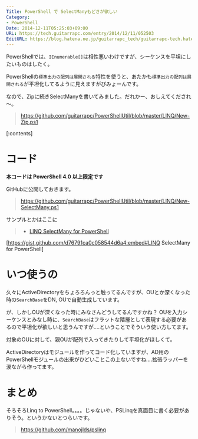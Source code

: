 ```yaml
---
Title: PowerShell で SelectManyもどきが欲しい
Category:
- PowerShell
Date: 2014-12-11T05:25:03+09:00
URL: https://tech.guitarrapc.com/entry/2014/12/11/052503
EditURL: https://blog.hatena.ne.jp/guitarrapc_tech/guitarrapc-tech.hatenablog.com/atom/entry/8454420450076716121
---
```


PowerShellでは、`IEnumerable[]`は相性悪いわけですが、シーケンスを平坦にしたいものはしたく。

PowerShellの`標準出力の配列は展開される`特性を使うと、あたかも`標準出力の配列は展開される`が平坦化してるように見えますがびみょーんです。

なので、Zipに続きSelectManyを書いてみました。だれかー、おしえてくだされ～。

> https://github.com/guitarrapc/PowerShellUtil/blob/master/LINQ/New-Zip.ps1

[:contents]

# コード

**本コードは PowerShell 4.0 以上限定です**

GitHubに公開しておきます。

> https://github.com/guitarrapc/PowerShellUtil/blob/master/LINQ/New-SelectMany.ps1

サンプルとかはここに

> - [LINQ SelectMany for PowerShell](https://gist.github.com/d76791ca0c058544d6a4)

[https://gist.github.com/d76791ca0c058544d6a4:embed#LINQ SelectMany for PowerShell]


# いつ使うの

久々にActiveDirectoryをちょろろんっと触ってるんですが、OUとか深くなった時の`SearchBase`をDN, OUで自動生成しています。

が、しかしOUが深くなった時にみなさんどうしてるんですかね？ OUを入力シーケンスとみなし時に、`SearchBase`はフラットな階層として表現する必要があるので平坦化が欲しいと思うんですが....ということでそういう使い方してます。

対象のOUに対して、親OUが配列で入ってきたりして平坦化がほしくて。

ActiveDirectoryはモジュールを作ってコード化していますが、AD用のPowerShellモジュールの出来がひどいことこの上ないですね....拡張ラッパーを涙ながら作ってます。

# まとめ

そろそろLinq to PowerShell。。。。じゃないや、PSLinqを真面目に書く必要がありそう。というかないとつらいです。

> https://github.com/manojlds/pslinq
